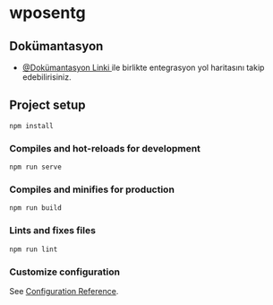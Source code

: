 # wposentg

## Dokümantasyon

- [@Dokümantasyon Linki ](https://document.hstmobil.com.tr/) ile birlikte entegrasyon yol haritasını takip edebilirisiniz.


## Project setup
```
npm install
```

### Compiles and hot-reloads for development
```
npm run serve
```

### Compiles and minifies for production
```
npm run build
```

### Lints and fixes files
```
npm run lint
```

### Customize configuration
See [Configuration Reference](https://cli.vuejs.org/config/).
